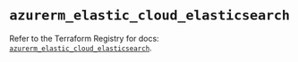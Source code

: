 # `azurerm_elastic_cloud_elasticsearch`

Refer to the Terraform Registry for docs: [`azurerm_elastic_cloud_elasticsearch`](https://registry.terraform.io/providers/hashicorp/azurerm/3.96.0/docs/resources/elastic_cloud_elasticsearch).
